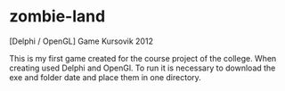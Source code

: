 # zombie-land
[Delphi / OpenGL] Game Kursovik 2012

This is my first game created for the course project of the college.
When creating used Delphi and OpenGl.
To run it is necessary to download the exe and folder date and place them in one directory.
